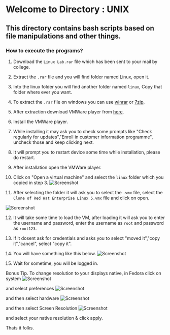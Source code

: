 # Welcome to Directory : UNIX

## This directory contains bash scripts based on file manipulations and other things.

### How to execute the programs?

1. Download the `Linux Lab.rar` file which has been sent to your mail by college.

2. Extract the `.rar` file and you will find folder named Linux, open it.

3. Into the linux folder you will find another folder named `linux`, Copy that folder where ever you want.

4. To extract the `.rar` file on windows you can use [winrar](https://www.win-rar.com/start.html?&L=0) or [7zip](https://www.7-zip.org/).

5. After extraction download VMWare player from [here](https://download3.vmware.com/software/WKST-PLAYER-1700/VMware-player-full-17.0.0-20800274.exe).

6. Install the VMWare player.

7. While installing it may ask you to check some prompts like "Check regularly for updates","Enroll in customer information programme", uncheck those and keep clicking next.

8. It will prompt you to restart device some time while installation, please do restart.

9. After installation open the VMWare player. 

10. Click on "Open a virtual machine" and select the `linux` folder which you copied in step 3.
![Screenshot](../DS/images/VMWare.png)

11. After selecting the folder it will ask you to select the `.vmx` file, select the `Clone of Red Hat Enterprise Linux 5.vmx` file and click on open.

![Screenshot](../DS/images/redhat.png)

12. It will take some time to load the VM, after loading it will ask you to enter the username and password, enter the username as `root` and password as `root123`.

13. If it dosent ask for credentials and asks you to select "moved it","copy it","cancel", select "copy it".

14. You will have something like this below.
![Screenshot](../DS/images/resume.png)

15. Wait for sometime, you will be logged in.

Bonus Tip. To change resolution to your displays native, in Fedora click on system ![Screenshot](../DS/images/system.png) 

and select preferences ![Screenshot](../DS/images/preferences.png) 

and then select hardware ![Screenshot](../DS/images/hardware.png) 

and then select Screen Resolution ![Screenshot](../DS/images/resolution.png) 

and select your native resolution & click apply.

Thats it folks.